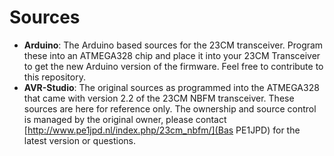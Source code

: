 # Sources

- **Arduino**: The Arduino based sources for the 23CM transceiver. Program these into
  an ATMEGA328 chip and place it into your 23CM Transceiver to get the new Arduino
  version of the firmware. Feel free to contribute to this repository.
- **AVR-Studio**: The original sources as programmed into the ATMEGA328 that came with
  version 2.2 of the 23CM NBFM transceiver. These sources are here for reference only.
  The ownership and source control is managed by the original owner, please contact 
  [http://www.pe1jpd.nl/index.php/23cm_nbfm/](Bas PE1JPD) for the latest version or questions.
